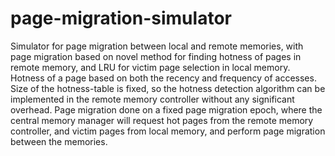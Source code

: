 # page-migration-simulator
Simulator for page migration between local and remote memories, with page migration based on novel method for finding hotness of pages in remote memory, and LRU for victim page selection in local memory.
Hotness of  a page based on both the recency and frequency of accesses.
Size of the hotness-table is fixed, so the hotness detection algorithm can be implemented in the remote memory controller without any significant overhead.
Page migration done on a fixed page migration epoch, where the central memory manager will request hot pages from the remote memory controller, and victim pages from local memory, and perform page migration between the memories.
